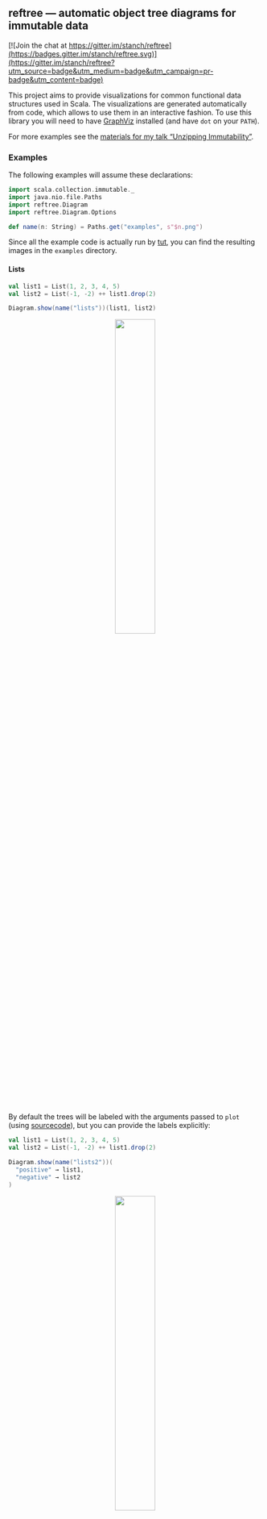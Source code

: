 ## reftree — automatic object tree diagrams for immutable data

[![Join the chat at https://gitter.im/stanch/reftree](https://badges.gitter.im/stanch/reftree.svg)](https://gitter.im/stanch/reftree?utm_source=badge&utm_medium=badge&utm_campaign=pr-badge&utm_content=badge)

This project aims to provide visualizations for common functional data structures used in Scala.
The visualizations are generated automatically from code, which allows to use them in an interactive fashion.
To use this library you will need to have [GraphViz](http://www.graphviz.org/) installed (and have `dot` on your `PATH`).

For more examples see the [materials for my talk “Unzipping Immutability”](https://github.com/stanch/unzimm).

### Examples

The following examples will assume these declarations:
```scala
import scala.collection.immutable._
import java.nio.file.Paths
import reftree.Diagram
import reftree.Diagram.Options

def name(n: String) = Paths.get("examples", s"$n.png")
```

Since all the example code is actually run by [tut](https://github.com/tpolecat/tut),
you can find the resulting images in the `examples` directory.

#### Lists

```scala
val list1 = List(1, 2, 3, 4, 5)
val list2 = List(-1, -2) ++ list1.drop(2)

Diagram.show(name("lists"))(list1, list2)
```

<p align="center"><img src="examples/lists.png" width="40%" /></p>

By default the trees will be labeled with the arguments passed to `plot`
(using [sourcecode](https://github.com/lihaoyi/sourcecode)),
but you can provide the labels explicitly:

```scala
val list1 = List(1, 2, 3, 4, 5)
val list2 = List(-1, -2) ++ list1.drop(2)

Diagram.show(name("lists2"))(
  "positive" → list1,
  "negative" → list2
)
```

<p align="center"><img src="examples/lists2.png" width="40%" /></p>

#### Queues

```scala
val queue1 = Queue(1, 2) :+ 3 :+ 4
val queue2 = (queue1 :+ 5).tail

Diagram.show(name("queues"), Options(verticalSpacing = 1.2))(queue1, queue2)
```

<p align="center"><img src="examples/queues.png" width="40%" /></p>

To reduce visual noise from `Cons` and `Nil`, the visualization of lists can be simplified.
Note however that this option also hides structural sharing:

```scala
import reftree.ToRefTree.Simple.list

val queue1 = Queue(1, 2) :+ 3 :+ 4
val queue2 = (queue1 :+ 5).tail

Diagram.show(name("queues2"))(queue1, queue2)
```

<p align="center"><img src="examples/queues2.png" width="50%" /></p>


#### Vectors

```scala
 val vector = 1 +: Vector(10 to 42: _*) :+ 50

 Diagram.show(name("vector"), Options(verticalSpacing = 2))(vector)
```

<p align="center"><img src="examples/vector.png" width="100%" /></p>

#### HashSets

```scala
val set = HashSet(1L, 2L + 2L * Int.MaxValue, 3L, 4L)

Diagram.show(name("hashset"))(set)
```

<p align="center"><img src="examples/hashset.png" width="100%" /></p>

#### Case classes

Arbitrary case classes are supported automatically via
[shapeless’ Generic](https://github.com/milessabin/shapeless/wiki/Feature-overview:-shapeless-2.0.0#generic-representation-of-sealed-families-of-case-classes),
as long as the types or their fields are supported.

```scala
import com.softwaremill.quicklens._

case class Street(name: String, house: Int)
case class Address(street: Street, city: String)
case class Person(address: Address, age: Int)

val person1 = Person(Address(Street("Functional Rd.", 1), "London"), 35)
val person2 = person1.modify(_.address.street.house).using(_ + 2)

Diagram.show(name("case-classes"))(
  person1,
  "person next door" → person2
)
```

<p align="center"><img src="examples/case-classes.png" width="70%" /></p>

#### Animations

You can generate animations using `Diagram.animate`.
For this you will need [Inkscape](https://inkscape.org/en/) and [ImageMagick](http://www.imagemagick.org/) installed
(and have `inkscape` and `convert` on your `PATH`).

Here is an example:

```scala
import reftree.Utils
import reftree.ToRefTree.Actual.list

Diagram.animate(Paths.get("examples", "animated-list.gif"))(
  Utils.iterate(List(1))(2 :: _, 3 :: _, 4 :: _)
)
```

<p align="center"><img src="examples/animated-list.gif" width="30%" /></p>

### Usage

This project is intended for educational purposes and therefore is licensed under GPL 3.0.

To try it interactively:

```
$ sbt amm
@ show(List(1, 2, 3))
// display diagram.png with your favorite image viewer
```

You can depend on the library by adding these lines to your `build.sbt`
(the latest version can be found here:
[ ![Download](https://api.bintray.com/packages/stanch/maven/reftree/images/download.svg) ](https://bintray.com/stanch/maven/reftree/_latestVersion)):

```scala
resolvers ++= Seq(
  Resolver.bintrayRepo("stanch", "maven"),
  Resolver.bintrayRepo("drdozer", "maven")
)

libraryDependencies += "org.stanch" %% "reftree" % "latest-version"
```
